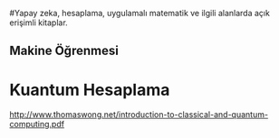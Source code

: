#Yapay zeka, hesaplama, uygulamalı matematik ve ilgili alanlarda açık erişimli kitaplar.

## Makine Öğrenmesi




# Kuantum Hesaplama
http://www.thomaswong.net/introduction-to-classical-and-quantum-computing.pdf
